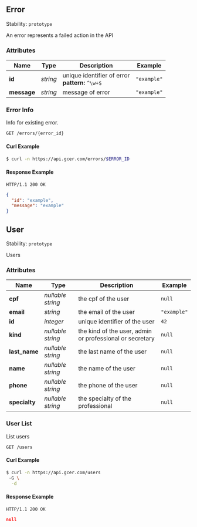 
## <a name="resource-error">Error</a>

Stability: `prototype`

An error represents a failed action in the API

### Attributes

| Name | Type | Description | Example |
| ------- | ------- | ------- | ------- |
| **id** | *string* | unique identifier of error<br/> **pattern:** `^\w+$` | `"example"` |
| **message** | *string* | message of error | `"example"` |

### <a name="link-GET-error-/errors/{(%23%2Fdefinitions%2Ferror%2Fdefinitions%2Fidentity)}">Error Info</a>

Info for existing error.

```
GET /errors/{error_id}
```


#### Curl Example

```bash
$ curl -n https://api.gcer.com/errors/$ERROR_ID
```


#### Response Example

```
HTTP/1.1 200 OK
```

```json
{
  "id": "example",
  "message": "example"
}
```


## <a name="resource-user">User</a>

Stability: `prototype`

Users

### Attributes

| Name | Type | Description | Example |
| ------- | ------- | ------- | ------- |
| **cpf** | *nullable string* | the cpf of the user | `null` |
| **email** | *string* | the email of the user | `"example"` |
| **id** | *integer* | unique identifier of the user | `42` |
| **kind** | *nullable string* | the kind of the user, admin or professional or secretary | `null` |
| **last_name** | *nullable string* | the last name of the user | `null` |
| **name** | *nullable string* | the name of the user | `null` |
| **phone** | *nullable string* | the phone of the user | `null` |
| **specialty** | *nullable string* | the specialty of the professional | `null` |

### <a name="link-GET-user-/users">User List</a>

List users

```
GET /users
```


#### Curl Example

```bash
$ curl -n https://api.gcer.com/users
 -G \
  -d 
```


#### Response Example

```
HTTP/1.1 200 OK
```

```json
null
```


